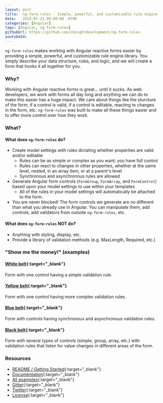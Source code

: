 ```yaml
---
layout: post
title:  ng-form-rules - Simple, powerful, and customizable rule engine library for Angular reactive forms
date:   2018-07-23 00:00:00 -0700
categories: [Angular]
tags: [Angular, ng-form-rules]
githubUrl: https://github.com/cknightdevelopment/ng-form-rules
youtubeId: 
---
```


`ng-form-rules` makes working with Angular reactive forms easier by providing a simple, powerful, and customizable rule engine library. You simply describe your data structure, rules, and logic, and we will create a form that hooks it all together for you.

### Why?

Working with Angular reactive forms is great... until it sucks. As web developers, we work with forms all day long and anything we can do to make this easier has a huge impact. We care about things like the sturcture of the form, if a control is valid, if a control is editable, reacting to changes in the form, etc. `ng-form-rules` was built to make all these things easier and to offer more control over how they work. 

### What?

#### What does `ng-form-rules` do?

* Create model settings with rules dictating whether properties are valid and/or editable
    * Rules can be as simple or complex as you want; you have full control
    * Rules can react to changes in other properties, whether at the same level, nested, in an array item, or at a parent's level
    * Synchronous and asynchronous rules are allowed
* Generate Angular form controls (`FormGroup`, `FormArray`, and `FormControl`) based upon your model settings to use within your templates
    * All of the rules in your model settings will automatically be attached to the form.
* You are never blocked! The form controls we generate are no different than what you already use in Angular. You can manipulate them, add controls, add validators from outside `ng-form-rules`, etc.

#### What does `ng-form-rules` **NOT** do?

* Anything with styling, display, etc.
* Provide a library of validation methods (e.g. MaxLength, Required, etc.)

### "Show me the money!" (examples)

#### [White belt](https://stackblitz.com/edit/ngfr-getting-started?file=src%2Fapp%2Fapp.component.ts){:target="_blank"}

Form with one control having a simple validation rule.

#### [Yellow belt](https://stackblitz.com/edit/ngfr-rule-group?file=src%2Fapp%2Fapp.component.ts){:target="_blank"}

Form with one control having more complex validation rules.

#### [Blue belt](https://stackblitz.com/edit/ngfr-rule?file=src%2Fapp%2Fapp.component.ts){:target="_blank"}

Form with controls having synchronous and asynchronous validation rules.

#### [Black belt](https://stackblitz.com/edit/ngfr-dependency-properties?file=src%2Fapp%2Fapp.component.ts){:target="_blank"}

Form with several types of controls (simple, group, array, etc.) with validation rules that listen for value changes in different areas of the form.

### Resources

* [README / Getting Started](https://github.com/cknightdevelopment/ng-form-rules){:target="_blank"}
* [Documentation](https://github.com/cknightdevelopment/ng-form-rules/wiki){:target="_blank"}
* [All examples](https://github.com/cknightdevelopment/ng-form-rules/wiki/examples){:target="_blank"}
* [Gitter](https://gitter.im/ng-form-rules/Lobby){:target="_blank"}
* [Twitter](https://twitter.com/ngFormRules){:target="_blank"}
* [License](https://github.com/cknightdevelopment/ng-form-rules/blob/master/LICENSE){:target="_blank"}
